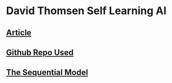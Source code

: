 # David Thomsen Self Learning AI 

## [Article](https://towardsdatascience.com/how-to-create-a-chatbot-with-python-deep-learning-in-less-than-an-hour-56a063bdfc44)

## [Github Repo Used](https://github.com/jerrytigerxu/Simple-Python-Chatbot)

## [The Sequential Model](https://keras.io/guides/sequential_model/)

